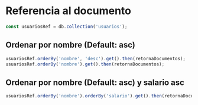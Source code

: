 # Referencia al documento

```js
const usuariosRef = db.collection('usuarios');
```

## Ordenar por nombre (Default: asc)

```js
usuariosRef.orderBy('nombre', 'desc').get().then(retornaDocumentos);
usuariosRef.orderBy('nombre').get().then(retornaDocumentos);
```

## Ordenar por nombre (Default: asc) y salario asc

```js
usuariosRef.orderBy('nombre').orderBy('salario').get().then(retornaDocumentos);
```
